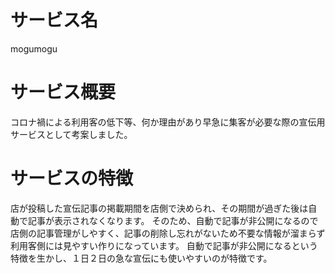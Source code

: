 # サービス名
mogumogu

# サービス概要
コロナ禍による利用客の低下等、何か理由があり早急に集客が必要な際の宣伝用サービスとして考案しました。

# サービスの特徴
店が投稿した宣伝記事の掲載期間を店側で決められ、その期間が過ぎた後は自動で記事が表示されなくなります。
そのため、自動で記事が非公開になるので店側の記事管理がしやすく、記事の削除し忘れがないため不要な情報が溜まらず利用客側には見やすい作りになっています。
自動で記事が非公開になるという特徴を生かし、１日２日の急な宣伝にも使いやすいのが特徴です。
